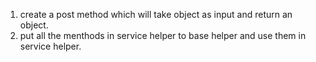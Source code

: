 1. create a post method which will take object as input and return an object.
2. put all the menthods in service helper to base helper and use them in service helper.